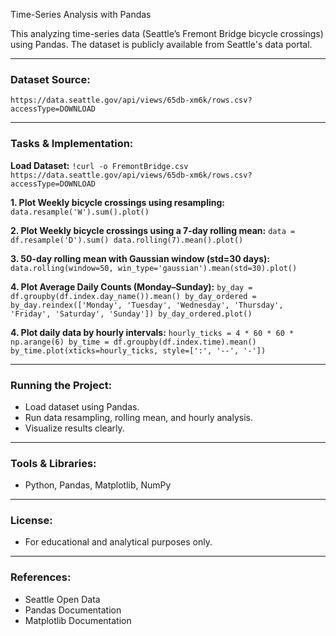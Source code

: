 Time-Series Analysis with Pandas

This analyzing time-series data (Seattle’s Fremont Bridge bicycle crossings) using Pandas. The dataset is publicly available from Seattle's data portal.

---

### Dataset Source:

`https://data.seattle.gov/api/views/65db-xm6k/rows.csv?accessType=DOWNLOAD`

---

### Tasks & Implementation:

**Load Dataset:**
`!curl -o FremontBridge.csv https://data.seattle.gov/api/views/65db-xm6k/rows.csv?accessType=DOWNLOAD`


**1. Plot Weekly bicycle crossings using resampling:**
`data.resample('W').sum().plot()`


**2. Plot Weekly bicycle crossings using a 7-day rolling mean:**
`data = df.resample('D').sum() data.rolling(7).mean().plot()`


**3. 50-day rolling mean with Gaussian window (std=30 days):**
`data.rolling(window=50, win_type='gaussian').mean(std=30).plot()`


**4. Plot Average Daily Counts (Monday–Sunday):**
`by_day = df.groupby(df.index.day_name()).mean() by_day_ordered = by_day.reindex(['Monday', 'Tuesday', 'Wednesday', 'Thursday', 'Friday', 'Saturday', 'Sunday']) by_day_ordered.plot()`


**4. Plot daily data by hourly intervals:**
`hourly_ticks = 4 * 60 * 60 * np.arange(6) by_time = df.groupby(df.index.time).mean() by_time.plot(xticks=hourly_ticks, style=[':', '--', '-'])`


---

### Running the Project:
- Load dataset using Pandas.
- Run data resampling, rolling mean, and hourly analysis.
- Visualize results clearly.

---

### Tools & Libraries:
- Python, Pandas, Matplotlib, NumPy

---

### License:
- For educational and analytical purposes only.

---

### References:
- Seattle Open Data  
- Pandas Documentation  
- Matplotlib Documentation  
